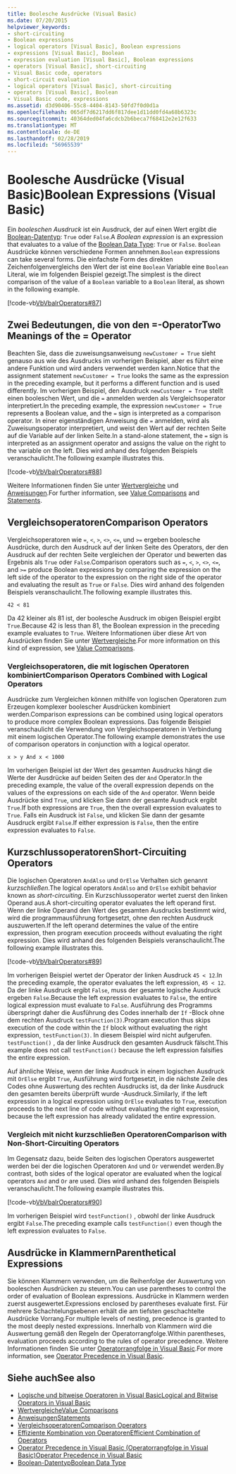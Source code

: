 ```yaml
---
title: Boolesche Ausdrücke (Visual Basic)
ms.date: 07/20/2015
helpviewer_keywords:
- short-circuiting
- Boolean expressions
- logical operators [Visual Basic], Boolean expressions
- expressions [Visual Basic], Boolean
- expression evaluation [Visual Basic], Boolean expressions
- operators [Visual Basic], short-circuiting
- Visual Basic code, operators
- short-circuit evaluation
- logical operators [Visual Basic], short-circuiting
- operators [Visual Basic], Boolean
- Visual Basic code, expressions
ms.assetid: d3d90406-55c8-4404-8143-50fd7f0d0d1a
ms.openlocfilehash: 065df7d6217dd6f817dee1d11dd0fd4a68b6323c
ms.sourcegitcommit: 40364ded04fa6cdcb2b6beca7f68412e2e12f633
ms.translationtype: MT
ms.contentlocale: de-DE
ms.lasthandoff: 02/28/2019
ms.locfileid: "56965539"
---
```

# <a name="boolean-expressions-visual-basic"></a><span data-ttu-id="086a7-102">Boolesche Ausdrücke (Visual Basic)</span><span class="sxs-lookup"><span data-stu-id="086a7-102">Boolean Expressions (Visual Basic)</span></span>
<span data-ttu-id="086a7-103">Ein *booleschen Ausdruck* ist ein Ausdruck, der auf einen Wert ergibt die [Boolean-Datentyp](../../../../visual-basic/language-reference/data-types/boolean-data-type.md): `True` oder `False`.</span><span class="sxs-lookup"><span data-stu-id="086a7-103">A *Boolean expression* is an expression that evaluates to a value of the [Boolean Data Type](../../../../visual-basic/language-reference/data-types/boolean-data-type.md): `True` or `False`.</span></span> <span data-ttu-id="086a7-104">`Boolean` Ausdrücke können verschiedene Formen annehmen.</span><span class="sxs-lookup"><span data-stu-id="086a7-104">`Boolean` expressions can take several forms.</span></span> <span data-ttu-id="086a7-105">Die einfachste Form des direkten Zeichenfolgenvergleichs den Wert der ist eine `Boolean` Variable eine `Boolean` Literal, wie im folgenden Beispiel gezeigt.</span><span class="sxs-lookup"><span data-stu-id="086a7-105">The simplest is the direct comparison of the value of a `Boolean` variable to a `Boolean` literal, as shown in the following example.</span></span>  
  
 [!code-vb[VbVbalrOperators#87](~/samples/snippets/visualbasic/VS_Snippets_VBCSharp/VbVbalrOperators/VB/Class1.vb#87)]  
  
## <a name="two-meanings-of-the--operator"></a><span data-ttu-id="086a7-106">Zwei Bedeutungen, die von den =-Operator</span><span class="sxs-lookup"><span data-stu-id="086a7-106">Two Meanings of the = Operator</span></span>  
 <span data-ttu-id="086a7-107">Beachten Sie, dass die zuweisungsanweisung `newCustomer = True` sieht genauso aus wie des Ausdrucks im vorherigen Beispiel, aber es führt eine andere Funktion und wird anders verwendet werden kann.</span><span class="sxs-lookup"><span data-stu-id="086a7-107">Notice that the assignment statement `newCustomer = True` looks the same as the expression in the preceding example, but it performs a different function and is used differently.</span></span> <span data-ttu-id="086a7-108">Im vorherigen Beispiel, den Ausdruck `newCustomer = True` stellt einen booleschen Wert, und die `=` anmelden werden als Vergleichsoperator interpretiert.</span><span class="sxs-lookup"><span data-stu-id="086a7-108">In the preceding example, the expression `newCustomer = True` represents a Boolean value, and the `=` sign is interpreted as a comparison operator.</span></span> <span data-ttu-id="086a7-109">In einer eigenständigen Anweisung die `=` anmelden, wird als Zuweisungsoperator interpretiert, und weist den Wert auf der rechten Seite auf die Variable auf der linken Seite.</span><span class="sxs-lookup"><span data-stu-id="086a7-109">In a stand-alone statement, the `=` sign is interpreted as an assignment operator and assigns the value on the right to the variable on the left.</span></span> <span data-ttu-id="086a7-110">Dies wird anhand des folgenden Beispiels veranschaulicht.</span><span class="sxs-lookup"><span data-stu-id="086a7-110">The following example illustrates this.</span></span>  
  
 [!code-vb[VbVbalrOperators#88](~/samples/snippets/visualbasic/VS_Snippets_VBCSharp/VbVbalrOperators/VB/Class1.vb#88)]  
  
 <span data-ttu-id="086a7-111">Weitere Informationen finden Sie unter [Wertvergleiche](../../../../visual-basic/programming-guide/language-features/operators-and-expressions/value-comparisons.md) und [Anweisungen](../../../../visual-basic/language-reference/statements/index.md).</span><span class="sxs-lookup"><span data-stu-id="086a7-111">For further information, see [Value Comparisons](../../../../visual-basic/programming-guide/language-features/operators-and-expressions/value-comparisons.md) and [Statements](../../../../visual-basic/language-reference/statements/index.md).</span></span>  
  
## <a name="comparison-operators"></a><span data-ttu-id="086a7-112">Vergleichsoperatoren</span><span class="sxs-lookup"><span data-stu-id="086a7-112">Comparison Operators</span></span>  
 <span data-ttu-id="086a7-113">Vergleichsoperatoren wie `=`, `<`, `>`, `<>`, `<=`, und `>=` ergeben boolesche Ausdrücke, durch den Ausdruck auf der linken Seite des Operators, der den Ausdruck auf der rechten Seite vergleichen der Operator und bewerten das Ergebnis als `True` oder `False`.</span><span class="sxs-lookup"><span data-stu-id="086a7-113">Comparison operators such as `=`, `<`, `>`, `<>`, `<=`, and `>=` produce Boolean expressions by comparing the expression on the left side of the operator to the expression on the right side of the operator and evaluating the result as `True` or `False`.</span></span> <span data-ttu-id="086a7-114">Dies wird anhand des folgenden Beispiels veranschaulicht.</span><span class="sxs-lookup"><span data-stu-id="086a7-114">The following example illustrates this.</span></span>  
  
 `42 < 81`  
  
 <span data-ttu-id="086a7-115">Da 42 kleiner als 81 ist, der boolesche Ausdruck im obigen Beispiel ergibt `True`.</span><span class="sxs-lookup"><span data-stu-id="086a7-115">Because 42 is less than 81, the Boolean expression in the preceding example evaluates to `True`.</span></span> <span data-ttu-id="086a7-116">Weitere Informationen über diese Art von Ausdrücken finden Sie unter [Wertvergleiche](../../../../visual-basic/programming-guide/language-features/operators-and-expressions/value-comparisons.md).</span><span class="sxs-lookup"><span data-stu-id="086a7-116">For more information on this kind of expression, see [Value Comparisons](../../../../visual-basic/programming-guide/language-features/operators-and-expressions/value-comparisons.md).</span></span>  
  
### <a name="comparison-operators-combined-with-logical-operators"></a><span data-ttu-id="086a7-117">Vergleichsoperatoren, die mit logischen Operatoren kombiniert</span><span class="sxs-lookup"><span data-stu-id="086a7-117">Comparison Operators Combined with Logical Operators</span></span>  
 <span data-ttu-id="086a7-118">Ausdrücke zum Vergleichen können mithilfe von logischen Operatoren zum Erzeugen komplexer boolescher Ausdrücken kombiniert werden.</span><span class="sxs-lookup"><span data-stu-id="086a7-118">Comparison expressions can be combined using logical operators to produce more complex Boolean expressions.</span></span> <span data-ttu-id="086a7-119">Das folgende Beispiel veranschaulicht die Verwendung von Vergleichsoperatoren in Verbindung mit einem logischen Operator.</span><span class="sxs-lookup"><span data-stu-id="086a7-119">The following example demonstrates the use of comparison operators in conjunction with a logical operator.</span></span>  
  
 `x > y And x < 1000`  
  
 <span data-ttu-id="086a7-120">Im vorherigen Beispiel ist der Wert des gesamten Ausdrucks hängt die Werte der Ausdrücke auf beiden Seiten des der `And` Operator.</span><span class="sxs-lookup"><span data-stu-id="086a7-120">In the preceding example, the value of the overall expression depends on the values of the expressions on each side of the `And` operator.</span></span> <span data-ttu-id="086a7-121">Wenn beide Ausdrücke sind `True`, und klicken Sie dann der gesamte Ausdruck ergibt `True`.</span><span class="sxs-lookup"><span data-stu-id="086a7-121">If both expressions are `True`, then the overall expression evaluates to `True`.</span></span> <span data-ttu-id="086a7-122">Falls ein Ausdruck ist `False`, und klicken Sie dann der gesamte Ausdruck ergibt `False`.</span><span class="sxs-lookup"><span data-stu-id="086a7-122">If either expression is `False`, then the entire expression evaluates to `False`.</span></span>  
  
## <a name="short-circuiting-operators"></a><span data-ttu-id="086a7-123">Kurzschlussoperatoren</span><span class="sxs-lookup"><span data-stu-id="086a7-123">Short-Circuiting Operators</span></span>  
 <span data-ttu-id="086a7-124">Die logischen Operatoren `AndAlso` und `OrElse` Verhalten sich genannt *kurzschließen*.</span><span class="sxs-lookup"><span data-stu-id="086a7-124">The logical operators `AndAlso` and `OrElse` exhibit behavior known as *short-circuiting*.</span></span> <span data-ttu-id="086a7-125">Ein Kurzschlussoperator wertet zuerst den linken Operand aus.</span><span class="sxs-lookup"><span data-stu-id="086a7-125">A short-circuiting operator evaluates the left operand first.</span></span> <span data-ttu-id="086a7-126">Wenn der linke Operand den Wert des gesamten Ausdrucks bestimmt wird, wird die programmausführung fortgesetzt, ohne den rechten Ausdruck auszuwerten.</span><span class="sxs-lookup"><span data-stu-id="086a7-126">If the left operand determines the value of the entire expression, then program execution proceeds without evaluating the right expression.</span></span> <span data-ttu-id="086a7-127">Dies wird anhand des folgenden Beispiels veranschaulicht.</span><span class="sxs-lookup"><span data-stu-id="086a7-127">The following example illustrates this.</span></span>  
  
 [!code-vb[VbVbalrOperators#89](~/samples/snippets/visualbasic/VS_Snippets_VBCSharp/VbVbalrOperators/VB/Class1.vb#89)]  
  
 <span data-ttu-id="086a7-128">Im vorherigen Beispiel wertet der Operator der linken Ausdruck `45 < 12`.</span><span class="sxs-lookup"><span data-stu-id="086a7-128">In the preceding example, the operator evaluates the left expression, `45 < 12`.</span></span> <span data-ttu-id="086a7-129">Da der linke Ausdruck ergibt `False`, muss der gesamte logische Ausdruck ergeben `False`.</span><span class="sxs-lookup"><span data-stu-id="086a7-129">Because the left expression evaluates to `False`, the entire logical expression must evaluate to `False`.</span></span> <span data-ttu-id="086a7-130">Ausführung des Programms überspringt daher die Ausführung des Codes innerhalb der `If` -Block ohne dem rechten Ausdruck `testFunction(3)`.</span><span class="sxs-lookup"><span data-stu-id="086a7-130">Program execution thus skips execution of the code within the `If` block without evaluating the right expression, `testFunction(3)`.</span></span> <span data-ttu-id="086a7-131">In diesem Beispiel wird nicht aufgerufen. `testFunction()` , da der linke Ausdruck den gesamten Ausdruck fälscht.</span><span class="sxs-lookup"><span data-stu-id="086a7-131">This example does not call `testFunction()` because the left expression falsifies the entire expression.</span></span>  
  
 <span data-ttu-id="086a7-132">Auf ähnliche Weise, wenn der linke Ausdruck in einem logischen Ausdruck mit `OrElse` ergibt `True`, Ausführung wird fortgesetzt, in die nächste Zeile des Codes ohne Auswertung des rechten Ausdrucks ist, da der linke Ausdruck den gesamten bereits überprüft wurde -Ausdruck.</span><span class="sxs-lookup"><span data-stu-id="086a7-132">Similarly, if the left expression in a logical expression using `OrElse` evaluates to `True`, execution proceeds to the next line of code without evaluating the right expression, because the left expression has already validated the entire expression.</span></span>  
  
### <a name="comparison-with-non-short-circuiting-operators"></a><span data-ttu-id="086a7-133">Vergleich mit nicht kurzschließen Operatoren</span><span class="sxs-lookup"><span data-stu-id="086a7-133">Comparison with Non-Short-Circuiting Operators</span></span>  
 <span data-ttu-id="086a7-134">Im Gegensatz dazu, beide Seiten des logischen Operators ausgewertet werden bei der die logischen Operatoren `And` und `Or` verwendet werden.</span><span class="sxs-lookup"><span data-stu-id="086a7-134">By contrast, both sides of the logical operator are evaluated when the logical operators `And` and `Or` are used.</span></span> <span data-ttu-id="086a7-135">Dies wird anhand des folgenden Beispiels veranschaulicht.</span><span class="sxs-lookup"><span data-stu-id="086a7-135">The following example illustrates this.</span></span>  
  
 [!code-vb[VbVbalrOperators#90](~/samples/snippets/visualbasic/VS_Snippets_VBCSharp/VbVbalrOperators/VB/Class1.vb#90)]  
  
 <span data-ttu-id="086a7-136">Im vorherigen Beispiel wird `testFunction()` , obwohl der linke Ausdruck ergibt `False`.</span><span class="sxs-lookup"><span data-stu-id="086a7-136">The preceding example calls `testFunction()` even though the left expression evaluates to `False`.</span></span>  
  
## <a name="parenthetical-expressions"></a><span data-ttu-id="086a7-137">Ausdrücke in Klammern</span><span class="sxs-lookup"><span data-stu-id="086a7-137">Parenthetical Expressions</span></span>  
 <span data-ttu-id="086a7-138">Sie können Klammern verwenden, um die Reihenfolge der Auswertung von booleschen Ausdrücken zu steuern.</span><span class="sxs-lookup"><span data-stu-id="086a7-138">You can use parentheses to control the order of evaluation of Boolean expressions.</span></span> <span data-ttu-id="086a7-139">Ausdrücke in Klammern werden zuerst ausgewertet.</span><span class="sxs-lookup"><span data-stu-id="086a7-139">Expressions enclosed by parentheses evaluate first.</span></span> <span data-ttu-id="086a7-140">Für mehrere Schachtelungsebenen erhält die am tiefsten geschachtelte Ausdrücke Vorrang.</span><span class="sxs-lookup"><span data-stu-id="086a7-140">For multiple levels of nesting, precedence is granted to the most deeply nested expressions.</span></span> <span data-ttu-id="086a7-141">Innerhalb von Klammern wird die Auswertung gemäß den Regeln der Operatorrangfolge.</span><span class="sxs-lookup"><span data-stu-id="086a7-141">Within parentheses, evaluation proceeds according to the rules of operator precedence.</span></span> <span data-ttu-id="086a7-142">Weitere Informationen finden Sie unter [Operatorrangfolge in Visual Basic](../../../../visual-basic/language-reference/operators/operator-precedence.md).</span><span class="sxs-lookup"><span data-stu-id="086a7-142">For more information, see [Operator Precedence in Visual Basic](../../../../visual-basic/language-reference/operators/operator-precedence.md).</span></span>  
  
## <a name="see-also"></a><span data-ttu-id="086a7-143">Siehe auch</span><span class="sxs-lookup"><span data-stu-id="086a7-143">See also</span></span>
- [<span data-ttu-id="086a7-144">Logische und bitweise Operatoren in Visual Basic</span><span class="sxs-lookup"><span data-stu-id="086a7-144">Logical and Bitwise Operators in Visual Basic</span></span>](../../../../visual-basic/programming-guide/language-features/operators-and-expressions/logical-and-bitwise-operators.md)
- [<span data-ttu-id="086a7-145">Wertvergleiche</span><span class="sxs-lookup"><span data-stu-id="086a7-145">Value Comparisons</span></span>](../../../../visual-basic/programming-guide/language-features/operators-and-expressions/value-comparisons.md)
- [<span data-ttu-id="086a7-146">Anweisungen</span><span class="sxs-lookup"><span data-stu-id="086a7-146">Statements</span></span>](../../../../visual-basic/programming-guide/language-features/statements.md)
- [<span data-ttu-id="086a7-147">Vergleichsoperatoren</span><span class="sxs-lookup"><span data-stu-id="086a7-147">Comparison Operators</span></span>](../../../../visual-basic/language-reference/operators/comparison-operators.md)
- [<span data-ttu-id="086a7-148">Effiziente Kombination von Operatoren</span><span class="sxs-lookup"><span data-stu-id="086a7-148">Efficient Combination of Operators</span></span>](../../../../visual-basic/programming-guide/language-features/operators-and-expressions/efficient-combination-of-operators.md)
- [<span data-ttu-id="086a7-149">Operator Precedence in Visual Basic (Operatorrangfolge in Visual Basic)</span><span class="sxs-lookup"><span data-stu-id="086a7-149">Operator Precedence in Visual Basic</span></span>](../../../../visual-basic/language-reference/operators/operator-precedence.md)
- [<span data-ttu-id="086a7-150">Boolean-Datentyp</span><span class="sxs-lookup"><span data-stu-id="086a7-150">Boolean Data Type</span></span>](../../../../visual-basic/language-reference/data-types/boolean-data-type.md)

